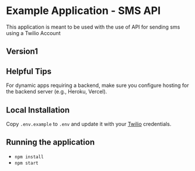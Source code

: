# Example Application - SMS API

This application is meant to be used with the use of API for sending sms using a Twilio Account

## Version1

## Helpful Tips

For dynamic apps requiring a backend, make sure you configure hosting for the backend server (e.g., Heroku, Vercel).

## Local Installation

Copy `.env.example` to `.env` and update it with your [Twilio](https://twilio.com) credentials.

## Running the application

* `npm install`
* `npm start`
